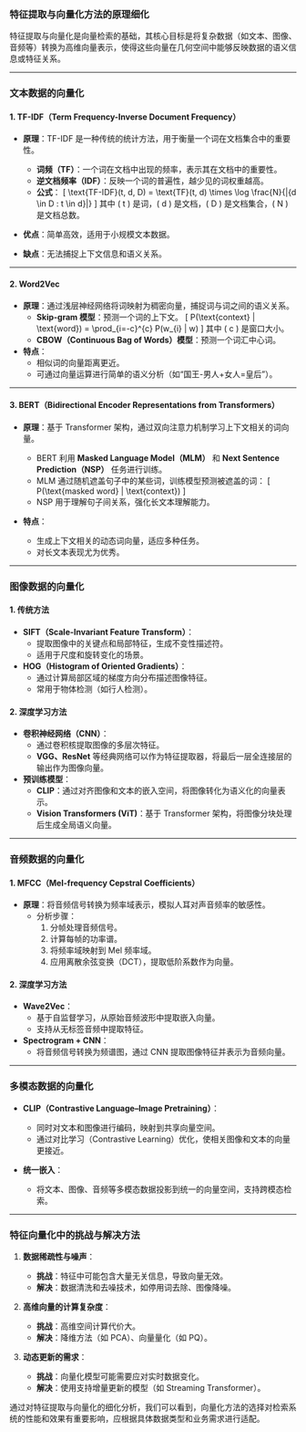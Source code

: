 ### 特征提取与向量化方法的原理细化

特征提取与向量化是向量检索的基础，其核心目标是将复杂数据（如文本、图像、音频等）转换为高维向量表示，使得这些向量在几何空间中能够反映数据的语义信息或特征关系。

---

### **文本数据的向量化**

#### 1. **TF-IDF（Term Frequency-Inverse Document Frequency）**
- **原理**：TF-IDF 是一种传统的统计方法，用于衡量一个词在文档集合中的重要性。
  - **词频（TF）**：一个词在文档中出现的频率，表示其在文档中的重要性。
  - **逆文档频率（IDF）**：反映一个词的普遍性，越少见的词权重越高。
  - **公式**：
    \[
    \text{TF-IDF}(t, d, D) = \text{TF}(t, d) \times \log \frac{N}{|\{d \in D : t \in d\}|}
    \]
    其中 \( t \) 是词，\( d \) 是文档，\( D \) 是文档集合，\( N \) 是文档总数。

- **优点**：简单高效，适用于小规模文本数据。
- **缺点**：无法捕捉上下文信息和语义关系。

---

#### 2. **Word2Vec**
- **原理**：通过浅层神经网络将词映射为稠密向量，捕捉词与词之间的语义关系。
  - **Skip-gram 模型**：预测一个词的上下文。
    \[
    P(\text{context} | \text{word}) = \prod_{i=-c}^{c} P(w_{i} | w)
    \]
    其中 \( c \) 是窗口大小。
  - **CBOW（Continuous Bag of Words）模型**：预测一个词汇中心词。
- **特点**：
  - 相似词的向量距离更近。
  - 可通过向量运算进行简单的语义分析（如“国王-男人+女人=皇后”）。

---

#### 3. **BERT（Bidirectional Encoder Representations from Transformers）**
- **原理**：基于 Transformer 架构，通过双向注意力机制学习上下文相关的词向量。
  - BERT 利用 **Masked Language Model（MLM）** 和 **Next Sentence Prediction（NSP）** 任务进行训练。
  - MLM 通过随机遮盖句子中的某些词，训练模型预测被遮盖的词：
    \[
    P(\text{masked word} | \text{context})
    \]
  - NSP 用于理解句子间关系，强化长文本理解能力。

- **特点**：
  - 生成上下文相关的动态词向量，适应多种任务。
  - 对长文本表现尤为优秀。

---

### **图像数据的向量化**

#### 1. **传统方法**
- **SIFT（Scale-Invariant Feature Transform）**：
  - 提取图像中的关键点和局部特征，生成不变性描述符。
  - 适用于尺度和旋转变化的场景。
- **HOG（Histogram of Oriented Gradients）**：
  - 通过计算局部区域的梯度方向分布描述图像特征。
  - 常用于物体检测（如行人检测）。

#### 2. **深度学习方法**
- **卷积神经网络（CNN）**：
  - 通过卷积核提取图像的多层次特征。
  - **VGG、ResNet** 等经典网络可以作为特征提取器，将最后一层全连接层的输出作为图像向量。
- **预训练模型**：
  - **CLIP**：通过对齐图像和文本的嵌入空间，将图像转化为语义化的向量表示。
  - **Vision Transformers (ViT)**：基于 Transformer 架构，将图像分块处理后生成全局语义向量。

---

### **音频数据的向量化**

#### 1. **MFCC（Mel-frequency Cepstral Coefficients）**
- **原理**：将音频信号转换为频率域表示，模拟人耳对声音频率的敏感性。
  - 分析步骤：
    1. 分帧处理音频信号。
    2. 计算每帧的功率谱。
    3. 将频率域映射到 Mel 频率域。
    4. 应用离散余弦变换（DCT），提取低阶系数作为向量。

#### 2. **深度学习方法**
- **Wave2Vec**：
  - 基于自监督学习，从原始音频波形中提取嵌入向量。
  - 支持从无标签音频中提取特征。
- **Spectrogram + CNN**：
  - 将音频信号转换为频谱图，通过 CNN 提取图像特征并表示为音频向量。

---

### **多模态数据的向量化**

- **CLIP（Contrastive Language–Image Pretraining）**：
  - 同时对文本和图像进行编码，映射到共享向量空间。
  - 通过对比学习（Contrastive Learning）优化，使相关图像和文本的向量更接近。

- **统一嵌入**：
  - 将文本、图像、音频等多模态数据投影到统一的向量空间，支持跨模态检索。

---

### **特征向量化中的挑战与解决方法**
1. **数据稀疏性与噪声**：
   - **挑战**：特征中可能包含大量无关信息，导致向量无效。
   - **解决**：数据清洗和去噪技术，如停用词去除、图像降噪。

2. **高维向量的计算复杂度**：
   - **挑战**：高维空间计算代价大。
   - **解决**：降维方法（如 PCA）、向量量化（如 PQ）。

3. **动态更新的需求**：
   - **挑战**：向量化模型可能需要应对实时数据变化。
   - **解决**：使用支持增量更新的模型（如 Streaming Transformer）。

通过对特征提取与向量化的细化分析，我们可以看到，向量化方法的选择对检索系统的性能和效果有重要影响，应根据具体数据类型和业务需求进行适配。